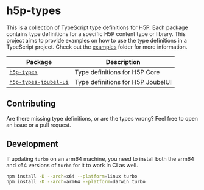 # h5p-types

This is a collection of TypeScript type definitions for H5P.
Each package contains type definitions for a specific H5P content type or library.
This project aims to provide examples on how to use the type definitions in a TypeScript project.
Check out the [examples](./examples) folder for more information.

| Package                                                  | Description                                                               |
| -------------------------------------------------------- | ------------------------------------------------------------------------- |
| [`h5p-types`](./packages/h5p-types/)                     | Type definitions for H5P Core                                             |
| [`h5p-types-joubel-ui`](./packages/h5p-types-joubel-ui/) | Type definitions for [H5P JoubelUI](https://github.com/h5p/h5p-joubel-ui) |

## Contributing

Are there missing type definitions, or are the types wrong?
Feel free to open an issue or a pull request.

## Development

If updating `turbo` on an arm64 machine, you need to install both the arm64 and x64 versions of `turbo` for it to work in CI as well.

```sh
npm install -D --arch=x64 --platform=linux turbo
npm install -D --arch=arm64 --platform=darwin turbo
```
